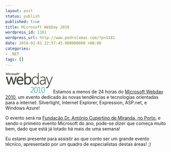 ```yaml
---
layout: post
status: publish
published: true
title: Microsoft WebDay 2010
wordpress_id: 1181
wordpress_url: http://www.pedrolamas.com/?p=1181
date: 2010-02-01 22:57:45.000000000 +00:00
categories:
- .NET
tags: []
---
```

[![](wp-content/uploads/2010/02/Microsoft-WebDay-2010.jpg "Microsoft WebDay 2010")](http://www.mswebday.com)Estamos a menos de 24 horas do [Microsoft Webday 2010](http://www.mswebday.com), um evento dedicado às novas tendências e tecnologias orientadas para a internet: Silverlight, Internet Explorer, Expression, ASP.net, e Windows Azure!

O evento será na [Fundação Dr. António Cupertino de Miranda, no Porto](http://www.mswebday.com/Page/Details/local), e sendo o primeiro evento Microsoft do ano, pode-se dizer que começa muito bem, dado que está já lotado há mais de uma semana!

Eu estarei presente para assistir ao que conto ser um grande evento técnico, apresentado por um quadro de especialistas destas áreas! ;)
